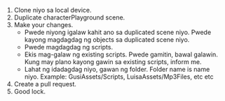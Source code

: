 1. Clone niyo sa local device.
2. Duplicate characterPlayground scene.
3. Make your changes.
    - Pwede niyong igalaw kahit ano sa duplicated scene niyo. Pwede kayong magdagdag ng objects sa duplicated scene niyo.
    - Pwede magdagdag ng scripts.
    - Ekis mag-galaw ng existing scripts. Pwede gamitin, bawal galawin. Kung may plano kayong gawin sa existing scripts, inform me.
    - Lahat ng idadagdag niyo, gawan ng folder. Folder name is name niyo. Example: GusiAssets/Scripts, LuisaAssets/Mp3Files, etc etc
4. Create a pull request.
5. Good lock.
